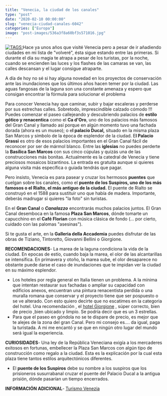 ```yaml
---
title: "Venecia, la ciudad de los canales"
type: "post"
date: "2020-02-10 00:00:00"
slug: "venecia-ciudad-canales-6042"
categories: ["Europa"]
image: "post-images/536a3f8a60bf3s571016.jpg"
---
```


[ ![ TAGS:](post-images/536a3f8a60bf3s571016.jpg "canales de Venecia by martino.pizzol")](https://www.flickr.com/photos/martinopizzol/996742295/sizes/l/in/photostream/)Hace ya unos años que visité Venecia pero a pesar de ir añadiendo ciudades en mi lista de "volveré", ésta sigue estando entre las primeras. Si durante el día su magia te atrapa a pesar de los turistas, por la noche, cuando se encienden las luces y los flashes de las camaras se van, las calles descansan y el lugar consigue atraparte.  
  
A día de hoy no sé si hay alguna novedad en los proyectos de conservación ante las inundaciones que los últimos años hacen temer por la ciudad. Las aguas fangosas de la laguna son una constante amenaza y espero que consigan encontrar la fórmula para solucionar el problema  
  
Para conocer Venecia hay que caminar, subir y bajar escaleras y perderse por sus estrechas calles. Sobretodo, imprescindible calzado cómodo !!! Puedes comenzar el paseo callejeando y descubriendo palacios de **estilo gótico y renacentica** como el **Ca d'Oro**, uno de los palacios más famosos del Gran Canal y llamado así porque en algún momento tuvo una fachada dorada (ahora es un museo); o e**l palacio Ducal,** situado en la misma plaza San Marcos y símbolo de la época de esplendor de la ciudad. E**l Palacio Grassi** es otro de esos palacios importantes en el Gran Canal fácil de reconocer por ser de mármol blanco. Entre las **iglesias**  no puedes perderte la **Basílica San Marcos** con sus cinco cúpulas y quizás una de las construcciones más bonitas. Actualmente es la catedral de Venecia y tiene preciosos mosaicos bizantinos. La entrada es gratuita aunque si quieres alguna visita más específica o guiada tendrás que pagar.  
  
Pero insisto, Venecia es para pasear y cruzar los hermosos **puentes** que cuelgan sobre los canales, como el **puente de los Suspiros, uno de los más famosos o el Rialto, el más antiguo de la ciudad.** El puente de Rialto se construyó en el 1588 para sustituir uno que había de madera. Importante, deberás madrugar si quieres "la foto" sin turistas.  
  
En el **Gran Canal** o ***Canalazzo*** encontrarás muchos palacios juntos. El Gran Canal desemboca en la famosa **Plaza San Marcos**, dónde tomarte un capucchino en el **Café Florian** con música clásica de fondo (... por cierto, cuidado con las palomas "asesinas").  
  
Si te gusta el arte, en la **Galleria della Accademia** puedes disfrutar de las obras de Tiziano, Tintoretto, Giovanni Bellini o Giorgione.  
  
**RECOMENDACIONES**- La marea de la laguna condiciona la vida de la ciudad. En epocas de estío, cuando baja la marea, el olor de las alcantarillas se intensifica. En primavera y otoño, la marea sube, el olor desaparece no obstante puede darse el caso de inundaciones que te impidan ver la ciudad en su máximo esplendor.
- Los hoteles por regla general en Italia tienen un problema. A la mínima que intentan restaurar sus fachadas o ampliar su capacidad con edificios anexos, encuentran una pintura renacentista perdida o una muralla romana que conservar y el proyecto tiene que ser pospuesto o se ve alterado. Con esto quiero decirte que no escatimes en la categoria del hotel. Una recomendación , el [hotel Giorgione](https://www.booking.com/hotel/it/giorgione.en.html?aid=1294466&no_rooms=1&group_adults=2) , súper correcto, bien de precio ,bien ubicado y limpio. Se podría decir que es un 3 estrellas.
- Para que el paseo en góndola no se te dispare de precio, es mejor que te alejes de la zona del gran Canal. Pero mi consejo es.... da igual, paga la turistada. A mi me encantó y se que en ningún otro lugar del mundo será igual la experiencia.

**CURIOSIDADES**- Una ley de la República Veneciana exigía a los mercaderes exitosos en fortunas, embellecer la Plaza San Marcos con algún tipo de construcción como regalo a la ciudad. Esta es la explicación por la cual esta plaza tiene tantos estilos arquitectónicos diferentes.
- El **puente de los Suspiros** debe su nombre a los suspiros que los prisioneros susurrabanal cruzar el puente del Palacio Ducal a la antigua prisión, dónde pasarían un tiempo encerrados.

**INFORMACIÓN ADICIONAL**- [Turismo Venezia ](http://www.turismovenezia.it/)